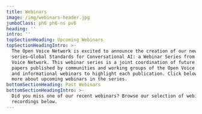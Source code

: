 ```yaml
---
title: Webinars
image: /img/webinars-header.jpg
jumboClass: ph6 ph6-ns pv6
heading: ''
intro: ''
topSectionHeading: Upcoming Webinars
topSectionHeadingIntro: >-
  The Open Voice Network is excited to announce the creation of our new webinar
  series—Global Standards for Conversational AI: a Webinar Series from the Open
  Voice Network. This webinar series is a joint coordination of future white
  papers published by communities and working groups of the Open Voice Network
  and informational webinars to highlight each publication. Click below to learn
  more about upcoming webinars in the series.
bottomSectionHeading: Past Webinars
bottomSectionHeadingIntro: >-
  Did you miss one of our recent webinars? Browse our selection of webinar
  recordings below.
---
```


